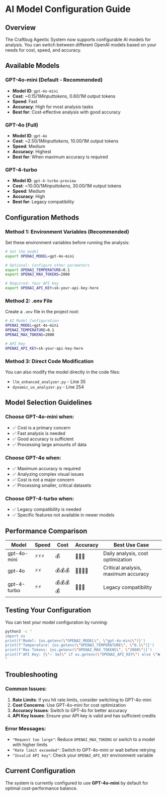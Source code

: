 # AI Model Configuration Guide

## Overview
The Craftbug Agentic System now supports configurable AI models for analysis. You can switch between different OpenAI models based on your needs for cost, speed, and accuracy.

## Available Models

### GPT-4o-mini (Default - Recommended)
- **Model ID**: `gpt-4o-mini`
- **Cost**: ~$0.15/1M input tokens, ~$0.60/1M output tokens
- **Speed**: Fast
- **Accuracy**: High for most analysis tasks
- **Best for**: Cost-effective analysis with good accuracy

### GPT-4o (Full)
- **Model ID**: `gpt-4o`
- **Cost**: ~$2.50/1M input tokens, ~$10.00/1M output tokens
- **Speed**: Medium
- **Accuracy**: Highest
- **Best for**: When maximum accuracy is required

### GPT-4-turbo
- **Model ID**: `gpt-4-turbo-preview`
- **Cost**: ~$10.00/1M input tokens, ~$30.00/1M output tokens
- **Speed**: Medium
- **Accuracy**: High
- **Best for**: Legacy compatibility

## Configuration Methods

### Method 1: Environment Variables (Recommended)

Set these environment variables before running the analysis:

```bash
# Set the model
export OPENAI_MODEL=gpt-4o-mini

# Optional: Configure other parameters
export OPENAI_TEMPERATURE=0.1
export OPENAI_MAX_TOKENS=2000

# Required: Your API key
export OPENAI_API_KEY=sk-your-api-key-here
```

### Method 2: .env File

Create a `.env` file in the project root:

```bash
# AI Model Configuration
OPENAI_MODEL=gpt-4o-mini
OPENAI_TEMPERATURE=0.1
OPENAI_MAX_TOKENS=2000

# API Key
OPENAI_API_KEY=sk-your-api-key-here
```

### Method 3: Direct Code Modification

You can also modify the model directly in the code files:

- `llm_enhanced_analyzer.py` - Line 35
- `dynamic_ux_analyzer.py` - Line 254

## Model Selection Guidelines

### Choose GPT-4o-mini when:
- ✅ Cost is a primary concern
- ✅ Fast analysis is needed
- ✅ Good accuracy is sufficient
- ✅ Processing large amounts of data

### Choose GPT-4o when:
- ✅ Maximum accuracy is required
- ✅ Analyzing complex visual issues
- ✅ Cost is not a major concern
- ✅ Processing smaller, critical datasets

### Choose GPT-4-turbo when:
- ✅ Legacy compatibility is needed
- ✅ Specific features not available in newer models

## Performance Comparison

| Model | Speed | Cost | Accuracy | Best Use Case |
|-------|-------|------|----------|---------------|
| gpt-4o-mini | ⚡⚡⚡ | 💰 | 🎯🎯🎯 | Daily analysis, cost optimization |
| gpt-4o | ⚡⚡ | 💰💰💰 | 🎯🎯🎯🎯 | Critical analysis, maximum accuracy |
| gpt-4-turbo | ⚡⚡ | 💰💰💰💰 | 🎯🎯🎯 | Legacy compatibility |

## Testing Your Configuration

You can test your model configuration by running:

```bash
python3 -c "
import os
print(f'Model: {os.getenv(\"OPENAI_MODEL\", \"gpt-4o-mini\")}')
print(f'Temperature: {os.getenv(\"OPENAI_TEMPERATURE\", \"0.1\")}')
print(f'Max Tokens: {os.getenv(\"OPENAI_MAX_TOKENS\", \"2000\")}')
print(f'API Key: {\"✅ Set\" if os.getenv(\"OPENAI_API_KEY\") else \"❌ Not set\"}')
"
```

## Troubleshooting

### Common Issues:

1. **Rate Limits**: If you hit rate limits, consider switching to GPT-4o-mini
2. **Cost Concerns**: Use GPT-4o-mini for cost optimization
3. **Accuracy Issues**: Switch to GPT-4o for better accuracy
4. **API Key Issues**: Ensure your API key is valid and has sufficient credits

### Error Messages:

- `"Request too large"`: Reduce `OPENAI_MAX_TOKENS` or switch to a model with higher limits
- `"Rate limit exceeded"`: Switch to GPT-4o-mini or wait before retrying
- `"Invalid API key"`: Check your `OPENAI_API_KEY` environment variable

## Current Configuration

The system is currently configured to use **GPT-4o-mini** by default for optimal cost-performance balance.

